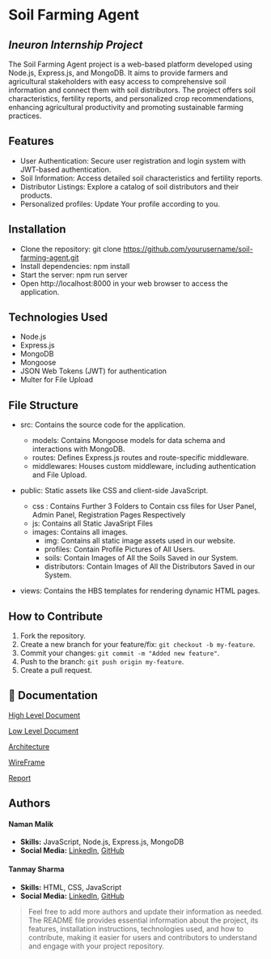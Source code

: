 # Soil Farming Agent
## _Ineuron Internship Project_

The Soil Farming Agent project is a web-based platform developed using Node.js, Express.js, and MongoDB. It aims to provide farmers and agricultural stakeholders with easy access to comprehensive soil information and connect them with soil distributors. The project offers soil characteristics, fertility reports, and personalized crop recommendations, enhancing agricultural productivity and promoting sustainable farming practices.

## Features

- User Authentication: Secure user registration and login system with JWT-based authentication.
- Soil Information: Access detailed soil characteristics and fertility reports.
- Distributor Listings: Explore a catalog of soil distributors and their products.
- Personalized profiles: Update Your profile according to you.

## Installation

- Clone the repository: git clone https://github.com/yourusername/soil-farming-agent.git
- Install dependencies: npm install
- Start the server: npm run server
- Open http://localhost:8000 in your web browser to access the application.

## Technologies Used
- Node.js
- Express.js
- MongoDB
- Mongoose
- JSON Web Tokens (JWT) for authentication
- Multer for File Upload

## File Structure
- src: Contains the source code for the application.
    - models: Contains Mongoose models for data schema and interactions with MongoDB.
    - routes: Defines Express.js routes and route-specific middleware.
    - middlewares: Houses custom middleware, including authentication and File Upload.
- public: Static assets like CSS and client-side JavaScript.
    - css : Contains Further 3 Folders to Contain css files for User Panel, Admin Panel, Registration Pages Respectively
    - js: Contains all Static JavaSript Files
    - images: Contains all images.
        - img: Contains all static image assets used in our website.
        - profiles: Contain Profile Pictures of All Users.
        - soils: Contain Images of All the Soils Saved in our System.
        - distributors: Contain Images of All the Distributors Saved in our System.
    
- views: Contains the HBS templates for rendering dynamic HTML pages.

## How to Contribute
1. Fork the repository.
2. Create a new branch for your feature/fix: `git checkout -b my-feature`.
3. Commit your changes: `git commit -m "Added new feature"`.
4. Push to the branch: `git push origin my-feature`.
5. Create a pull request.

## 📩 Documentation

[High Level Document](https://github.com/Tanmay-vats-sharma/Soil_Farming_Agent/Documentation/High_Level_Document.pdf)

[Low Level Document](https://github.com/Tanmay-vats-sharma/Soil_Farming_Agent/Documentation/Low_Level_Document.pdf)

[Architecture](https://github.com/Tanmay-vats-sharma/Soil_Farming_Agent/Documentation/Architecture.pdf)

[WireFrame](https://github.com/Tanmay-vats-sharma/Soil_Farming_Agent/Documentation/Wireframe.pdf)

[Report](https://github.com/Tanmay-vats-sharma/Soil_Farming_Agent/Documentation/Project_Report.pdf)

## Authors
#### Naman Malik
- **Skills:** JavaScript, Node.js, Express.js, MongoDB
- **Social Media:** [LinkedIn](https://www.linkedin.com/in/namanmalik18), [GitHub](https://github.com/Naman065Malik)

#### Tanmay Sharma
- **Skills:** HTML, CSS, JavaScript
- **Social Media:** [LinkedIn](https://www.linkedin.com/in/tanmay-sharma2903), [GitHub](https://github.com/Tanmay-vats-sharma)

> Feel free to add more authors and update their information as needed. The README file provides essential information about the project, its features, installation instructions, technologies used, and how to contribute, making it easier for users and contributors to understand and engage with your project repository.

